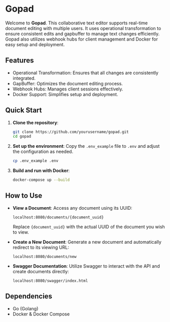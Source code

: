 
# Gopad

Welcome to **Gopad**. This collaborative text editor supports real-time document editing with multiple users. It uses operational transformation to ensure consistent edits and gapbuffer to manage text changes efficiently. Gopad also utilizes webhook hubs for client management and Docker for easy setup and deployment.

## Features

- Operational Transformation: Ensures that all changes are consistently integrated.
- GapBuffer: Optimizes the document editing process.
- Webhook Hubs: Manages client sessions effectively.
- Docker Support: Simplifies setup and deployment.

## Quick Start

1. **Clone the repository**:
   ```bash
   git clone https://github.com/yourusername/gopad.git
   cd gopad
   ```

2. **Set up the environment**:
   Copy the `.env_example` file to `.env` and adjust the configuration as needed.
   ```bash
   cp .env_example .env
   ```

3. **Build and run with Docker**:
   ```bash
   docker-compose up --build
   ```

## How to Use

- **View a Document**:
  Access any document using its UUID:
  ```
  localhost:8080/documents/{document_uuid}
  ```
  Replace `{document_uuid}` with the actual UUID of the document you wish to view.

- **Create a New Document**:
  Generate a new document and automatically redirect to its viewing URL:
  ```
  localhost:8080/documents/new
  ```

- **Swagger Documentation**:
  Utilize Swagger to interact with the API and create documents directly:
  ```
  localhost:8080/swagger/index.html
  ```

## Dependencies

- Go (Golang)
- Docker & Docker Compose
